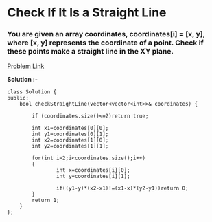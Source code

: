 # Check If It Is a Straight Line

<h3>
You are given an array coordinates, coordinates[i] = [x, y], where [x, y] represents the coordinate of a point. Check if these points make a straight line in the XY plane.
  
</h3>

[Problem Link](https://leetcode.com/problems/check-if-it-is-a-straight-line/description/)

**Solution :-**

```
class Solution {
public:
    bool checkStraightLine(vector<vector<int>>& coordinates) {
        
        if (coordinates.size()<=2)return true;

        int x1=coordinates[0][0];
        int y1=coordinates[0][1];
        int x2=coordinates[1][0];
        int y2=coordinates[1][1];

        for(int i=2;i<coordinates.size();i++)
        {
                int x=coordinates[i][0];
                int y=coordinates[i][1];

                if((y1-y)*(x2-x1)!=(x1-x)*(y2-y1))return 0;
        }
        return 1;
    }
};
```
